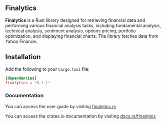 ## Finalytics

**Finalytics** is a Rust library designed for retrieving financial data and performing various financial analysis tasks, including fundamental analysis, technical analysis, sentiment analysis, options pricing, portfolio optimization, and displaying financial charts. The library fetches data from Yahoo Finance.

## Installation

Add the following to your `Cargo.toml` file:

```toml
[dependencies]
finalytics = "0.1.1"
```

### Documentation

You can access the user guide by visiting [finalytics.rs](https://finalytics.rs/)

You can access the crates.io documentation by visiting [docs.rs/finalytics](https://docs.rs/finalytics/)